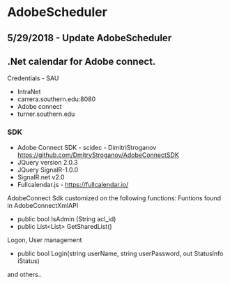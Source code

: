 # AdobeScheduler
## 5/29/2018 - Update AdobeScheduler
## .Net calendar for Adobe connect.

Credentials - SAU

- IntraNet
- carrera.southern.edu:8080
- Adobe connect
- turner.southern.edu


### SDK

- Adobe Connect SDK - scidec - DimitriStroganov
https://github.com/DmitryStroganov/AdobeConnectSDK
- JQuery version 2.0.3
- JQuery SignalR-1.0.0
- SignalR.net v2.0
- Fullcalendar.js - https://fullcalendar.io/

AdobeConnect Sdk customized on the following functions:
Funtions found in AdobeConnectXmlAPI

- public bool IsAdmin (String acl_id)
- public List<List<string>> GetSharedList()

Logon, User management
- public bool Login(string userName, string userPassword, out StatusInfo iStatus)

and others..




